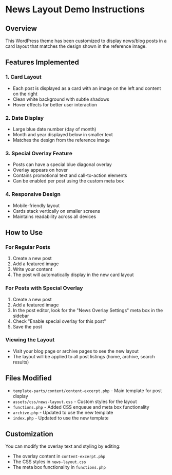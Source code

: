 # News Layout Demo Instructions

## Overview
This WordPress theme has been customized to display news/blog posts in a card layout that matches the design shown in the reference image.

## Features Implemented

### 1. Card Layout
- Each post is displayed as a card with an image on the left and content on the right
- Clean white background with subtle shadows
- Hover effects for better user interaction

### 2. Date Display
- Large blue date number (day of month)
- Month and year displayed below in smaller text
- Matches the design from the reference image

### 3. Special Overlay Feature
- Posts can have a special blue diagonal overlay
- Overlay appears on hover
- Contains promotional text and call-to-action elements
- Can be enabled per post using the custom meta box

### 4. Responsive Design
- Mobile-friendly layout
- Cards stack vertically on smaller screens
- Maintains readability across all devices

## How to Use

### For Regular Posts
1. Create a new post
2. Add a featured image
3. Write your content
4. The post will automatically display in the new card layout

### For Posts with Special Overlay
1. Create a new post
2. Add a featured image
3. In the post editor, look for the "News Overlay Settings" meta box in the sidebar
4. Check "Enable special overlay for this post"
5. Save the post

### Viewing the Layout
- Visit your blog page or archive pages to see the new layout
- The layout will be applied to all post listings (home, archive, search results)

## Files Modified
- `template-parts/content/content-excerpt.php` - Main template for post display
- `assets/css/news-layout.css` - Custom styles for the layout
- `functions.php` - Added CSS enqueue and meta box functionality
- `archive.php` - Updated to use the new template
- `index.php` - Updated to use the new template

## Customization
You can modify the overlay text and styling by editing:
- The overlay content in `content-excerpt.php`
- The CSS styles in `news-layout.css`
- The meta box functionality in `functions.php`
